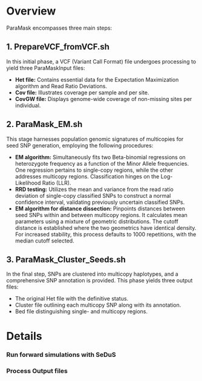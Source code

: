 # Overview
ParaMask encompasses three main steps:

## 1. PrepareVCF_fromVCF.sh
In this initial phase, a VCF (Variant Call Format) file undergoes processing to yield three ParaMaskInput files:

- **Het file:** Contains essential data for the Expectation Maximization algorithm and Read Ratio Deviations.
- **Cov file:** Illustrates coverage per sample and per site.
- **CovGW file:** Displays genome-wide coverage of non-missing sites per individual.

## 2. ParaMask_EM.sh
This stage harnesses population genomic signatures of multicopies for seed SNP generation, employing the following procedures:

- **EM algorithm:** Simultaneously fits two Beta-binomial regressions on heterozygote frequency as a function of the Minor Allele frequencies. One regression pertains to single-copy regions, while the other addresses multicopy regions. Classification hinges on the Log-Likelihood Ratio (LLR).
- **RRD testing:** Utilizes the mean and variance from the read ratio deviation of single-copy classified SNPs to construct a normal confidence interval, validating previously uncertain classified SNPs.
- **EM algorithm for distance dissection:** Pinpoints distances between seed SNPs within and between multicopy regions. It calculates mean parameters using a mixture of geometric distributions. The cutoff distance is established where the two geometrics have identical density. For increased stability, this process defaults to 1000 repetitions, with the median cutoff selected.

## 3. ParaMask_Cluster_Seeds.sh
In the final step, SNPs are clustered into multicopy haplotypes, and a comprehensive SNP annotation is provided. This phase yields three output files:

- The original Het file with the definitive status.
- Cluster file outlining each multicopy SNP along with its annotation.
- Bed file distinguishing single- and multicopy regions.

# Details 

### Run forward simulations with SeDuS


### Process Output files
